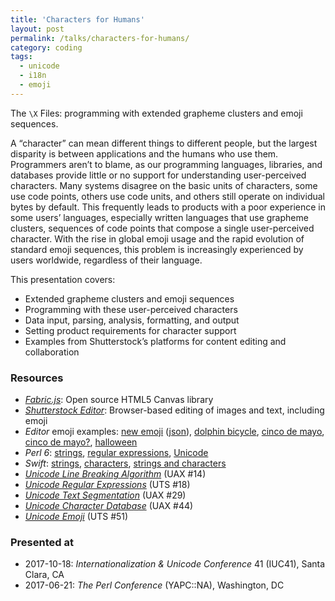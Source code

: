```yaml
---
title: 'Characters for Humans'
layout: post
permalink: /talks/characters-for-humans/
category: coding
tags:
  - unicode
  - i18n
  - emoji
---
```


The <code>\X</code> Files: programming with extended grapheme clusters and emoji
sequences.

<script async class="speakerdeck-embed" data-id="92864267464d4a088a1095e6992983af"
data-ratio="1.77777777777778" src="//speakerdeck.com/assets/embed.js"></script>

A “character” can mean different things to different people, but the largest
disparity is between applications and the humans who use them. Programmers
aren’t to blame, as our programming languages, libraries, and databases provide
little or no support for understanding user-perceived characters. Many systems
disagree on the basic units of characters, some use code points, others use code
units, and others still operate on individual bytes by default. This frequently
leads to products with a poor experience in some users’ languages, especially
written languages that use grapheme clusters, sequences of code points that
compose a single user-perceived character. With the rise in global emoji usage
and the rapid evolution of standard emoji sequences, this problem is
increasingly experienced by users worldwide, regardless of their language.

This presentation covers:
 * Extended grapheme clusters and emoji sequences 
 * Programming with these user-perceived characters 
 * Data input, parsing, analysis, formatting, and output 
 * Setting product requirements for character support 
 * Examples from Shutterstock’s platforms for content editing and collaboration

### Resources
 * *[Fabric.js](http://fabricjs.com/)*: Open source HTML5 Canvas library
 * *[Shutterstock Editor](https://www.shutterstock.com/editor)*: Browser-based
   editing of images and text, including emoji
 * *Editor* emoji examples:
   [new emoji](https://www.shutterstock.com/editor/design/388751?share_code=46290a14e125fc3abe96cc02f29a6019)
   ([json](https://www.shutterstock.com/editor/image/api/v1/design/388751?share_code=46290a14e125fc3abe96cc02f29a6019)),
   [dolphin bicycle](https://www.shutterstock.com/editor/design/391449?share_code=7186a895d4799476b957a76c1e85c016),
   [cinco de mayo](https://www.shutterstock.com/editor/design/393687?share_code=6911bc271253f0a5c58be37f972c410f),
   [cinco de mayo?](https://www.shutterstock.com/editor/design/395297?share_code=3d6d9ffe8cd50e5da5fae5a87de4746d),
   [halloween](https://www.shutterstock.com/editor/design/391447?share_code=aec9a98c23a2713cdf6d9aa844da6b83)
 * *Perl 6*: [strings](https://docs.perl6.org/type/Str),
   [regular expressions](https://docs.perl6.org/language/regexes),
   [Unicode](https://docs.perl6.org/language/unicode)
 * *Swift*: [strings](https://developer.apple.com/documentation/swift/string),
   [characters](https://developer.apple.com/documentation/swift/character),
   [strings and characters](https://developer.apple.com/library/content/documentation/Swift/Conceptual/Swift_Programming_Language/StringsAndCharacters.html)
 * *[Unicode Line Breaking Algorithm](https://unicode.org/reports/tr14/)* (UAX #14)
 * *[Unicode Regular Expressions](https://unicode.org/reports/tr18/)* (UTS #18)
 * *[Unicode Text Segmentation](https://unicode.org/reports/tr29/)* (UAX #29)
 * *[Unicode Character Database](https://unicode.org/reports/tr44/)* (UAX #44)
 * *[Unicode Emoji](https://unicode.org/reports/tr51/)* (UTS #51)

### Presented at
 * 2017-10-18: *Internationalization & Unicode Conference* 41 (IUC41), Santa Clara, CA
 * 2017-06-21: *The Perl Conference* (YAPC::NA), Washington, DC

